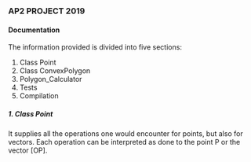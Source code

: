 ### AP2 PROJECT 2019
#### Documentation
The information provided is divided into five sections:
1. Class Point
2. Class ConvexPolygon
3. Polygon_Calculator
4. Tests
5. Compilation

##### 1. Class Point
It supplies all the operations one would encounter for points, but also for vectors. Each operation can be interpreted as done to the point P or the vector \[OP\].
